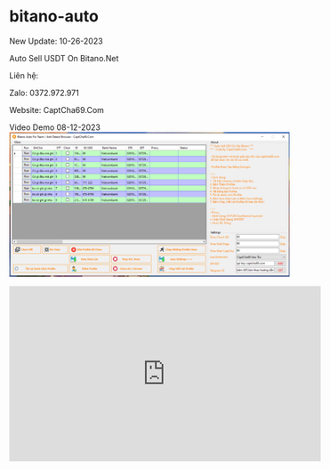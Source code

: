 # bitano-auto

New Update: 10-26-2023

Auto Sell USDT On Bitano.Net

Liên hệ:

Zalo: 0372.972.971

Website: CaptCha69.Com


Video Demo 08-12-2023
[![Watch the video](bitano.PNG)]([https://youtu.be/vt5fpE0bzSY](https://www.youtube.com/watch?v=9lKMdAgujwQ)https://www.youtube.com/watch?v=9lKMdAgujwQ)


<iframe width="560" height="315" src="https://www.youtube.com/embed/9lKMdAgujwQ?si=VZsneDbDiw2v187e" title="YouTube video player" frameborder="0" allow="accelerometer; autoplay; clipboard-write; encrypted-media; gyroscope; picture-in-picture; web-share" allowfullscreen></iframe>
